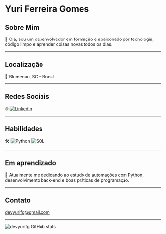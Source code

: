 # Yuri Ferreira Gomes

## Sobre Mim  
📌 Olá, sou um desenvolvedor em formação e apaixonado por tecnologia, código limpo e aprender coisas novas todos os dias.

---

## Localização  
📍 Blumenau, SC – Brasil

---

## Redes Sociais  
🌐 [![LinkedIn](https://img.shields.io/badge/LinkedIn-blue?style=flat&logo=linkedin)](https://www.linkedin.com/in/yuri-ferreira-gomes-679098331/) 

---

## Habilidades

🛠️ ![Python](https://img.shields.io/badge/Python-3776AB?style=flat&logo=python&logoColor=white) ![SQL](https://img.shields.io/badge/SQL-025E8C?style=flat&logo=sqlite&logoColor=white)

---

## Em aprendizado  
🚀 Atualmente me dedicando ao estudo de automações com Python, desenvolvimento back-end e boas práticas de programação.

---

## Contato  
devyurifg@gmail.com

---


![devyurifg GitHub stats](https://github-readme-stats.vercel.app/api?username=devyurifg&show_icons=true&theme=radical)
